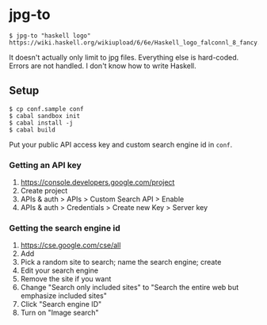 # jpg-to

```
$ jpg-to "haskell logo"
https://wiki.haskell.org/wikiupload/6/6e/Haskell_logo_falconnl_8_fancy.png
```

It doesn't actually only limit to jpg files. Everything else is hard-coded.
Errors are not handled. I don't know how to write Haskell.

## Setup

```
$ cp conf.sample conf
$ cabal sandbox init
$ cabal install -j
$ cabal build
```

Put your public API access key and custom search engine id in `conf`.

### Getting an API key

1. https://console.developers.google.com/project
2. Create project
3. APIs & auth > APIs > Custom Search API > Enable
4. APIs & auth > Credentials > Create new Key > Server key

### Getting the search engine id

1. https://cse.google.com/cse/all
2. Add
3. Pick a random site to search; name the search engine; create
4. Edit your search engine
5. Remove the site if you want
6. Change "Search only included sites" to "Search the entire web but emphasize
   included sites"
7. Click "Search engine ID"
8. Turn on "Image search"
